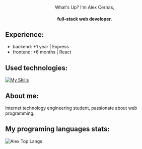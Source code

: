<div align="center">
   <p>What's Up? I'm Alex Cernas,</p>
  <h4>full-stack web developer.</h4>
</div>


## Experience:
- backend: +1 year | Express
- frontend: +6 months | React


## Used technologies:
[![My Skills](https://skillicons.dev/icons?i=react,express,nodejs,js,html,css,mongodb,vite,postman)](https://skillicons.dev)

## About me:
<p>Internet technology engineering student, passionate about web programming.</p>

## My programing languages stats:

![Alex Top Langs](https://github-readme-stats.vercel.app/api/top-langs/?username=AlexCernas2901&layout=compact)
